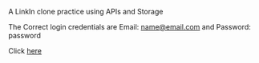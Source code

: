
A LinkIn clone practice using APIs and Storage

The Correct login credentials are 
Email: name@email.com and Password: password


Click [here](https://paul-funston.github.io/connections) 
